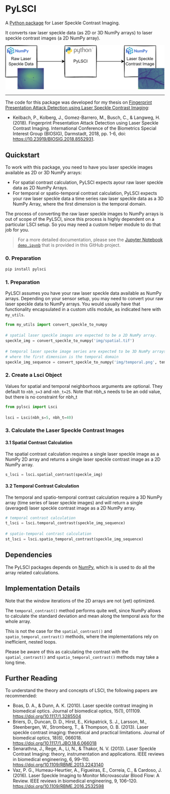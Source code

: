 # PyLSCI

A [Python package](https://pypi.org/project/pylsci/) for Laser Speckle Contrast Imaging.

It converts raw laser speckle data (as 2D or 3D NumPy arrays) to laser speckle contrast images (a 2D NumPy array).

![PyLSCI workflow](./img/pylsci.drawio.png "PyLSCI workflow")

---

The code for this package was developed for my thesis on [Fingerprint Presentation Attack Detection using Laser Speckle Contrast Imaging](https://www.researchgate.net/publication/329391997_Fingerprint_Presentation_Attack_Detection_using_Laser_Speckle_Contrast_Imaging):

- Keilbach, P., Kolberg, J., Gomez-Barrero, M., Busch, C., & Langweg, H. (2018). Fingerprint Presentation Attack Detection using Laser Speckle Contrast Imaging. International Conference of the Biometrics Special Interest Group (BIOSIG), Darmstadt, 2018, pp. 1-6, doi: https://10.23919/BIOSIG.2018.8552931.

## Quickstart

To work with this package, you need to have you laser speckle images available as 2D or 3D NumPy arrays:

- For spatial contrast calculation, PyLSCI expects ayour raw laser speckle data as 2D NumPy Arrays.
- For temporal or spatio-temporal contrast calculation, PyLSCI expects your raw laser speckle data a time series raw laser speckle data as a 3D NumPy Array, where the first dimension is the temporal domain.

The process of converting the raw laser speckle images to NumPy arrays is out of scope of the PyLSCI, since this process is highly dependent on a particular LSCI setup. So you may need a custom helper module to do that job for you.

> For a more detailed documentation, please see the [Jupyter Notebook `demo.ipynb`](https://github.com/pkeilbach/pylsci/blob/develop/demo.ipynb) that is provided in this GitHub project.

### 0. Preparation

```sh
pip install pylsci
```

### 1. Preparation

PyLSCI assumes you have your raw laser speckle data available as NumPy arrays.
Depending on your sensor setup, you may need to convert your raw laser speckle data to NumPy arrays.
You would usually have that functionality encapsulated in a custom utils module, as indicated here with `my_utils`.

```python
from my_utils import convert_speckle_to_numpy

# spatial laser speckle images are expected to be a 2D NumPy array.
speckle_img = convert_speckle_to_numpy('img/spatial.tif')

# temporal laser specke image series are expected to be 3D NumPy arrays, 
# where the first dimension is the temporal domain
speckle_img_sequence = convert_speckle_to_numpy('img/temporal.png', temporal_series=True)
```

### 2. Create a Lsci Object

Values for spatial and temporal neighborhoos arguments are optional. 
They default to `nbh_s=3` and `nbh_t=25`.
Note that nbh_s needs to be an odd value, but there is no constraint for nbh_t

```python
from pylsci import Lsci

lsci = Lsci(nbh_s=5, nbh_t=40)
```

### 3. Calculate the Laser Speckle Contrast Images

#### 3.1 Spatial Contrast Calculation 

The spatial contrast calculation requires a single laser speckle image as a NumPy 2D array and returns a single laser speckle contrast image as a 2D NumPy array.

```python
s_lsci = lsci.spatial_contrast(speckle_img)
```

#### 3.2 Temporal Contrast Calculation
The temporal and spatio-temporal contrast calculation require a 3D NumPy array (time series of laser speckle images) and will return a single (averaged) laser speckle contrast image as a 2D NumPy array.

```python
# temporal contrast calculation
t_lsci = lsci.temporal_contrast(speckle_img_sequence)

# spatio-temporal contrast calculation
st_lsci = lsci.spatio_temporal_contrast(speckle_img_sequence)
```

## Dependencies

The PyLSCI packages depends on [NumPy](https://numpy.org/), 
which is is used to do all the array related calculations.  

## Implementation Details

Note that the window iterations of the 2D arrays are not (yet) optimized. 

The `temporal_contrast()` method performs quite well, since NumPy allows to calculate the standard deviation and mean along the temporal axis for the whole array.

This is not the case for the `spatial_contrast()` and `spatio_temporal_contrast()` methods,
where the implementations rely on inefficient, nested loops.

Please be aware of this as calculating the contrast with the `spatial_contrast()` and `spatio_temporal_contrast()` methods may take a long time.


## Further Reading

To understand the theory and concepts of LSCI, the following papers are recommended:

- Boas, D. A., & Dunn, A. K. (2010). Laser speckle contrast imaging in biomedical optics. Journal of biomedical optics, 15(1), 011109. https://doi.org/10.1117/1.3285504
- Briers, D., Duncan, D. D., Hirst, E., Kirkpatrick, S. J., Larsson, M., Steenbergen, W., Stromberg, T., & Thompson, O. B. (2013). Laser speckle contrast imaging: theoretical and practical limitations. Journal of biomedical optics, 18(6), 066018. https://doi.org/10.1117/1.JBO.18.6.066018
- Senarathna, J., Rege, A., Li, N., & Thakor, N. V. (2013). Laser Speckle Contrast Imaging: theory, instrumentation and applications. IEEE reviews in biomedical engineering, 6, 99–110. https://doi.org/10.1109/RBME.2013.2243140
- Vaz, P. G., Humeau-Heurtier, A., Figueiras, E., Correia, C., & Cardoso, J. (2016). Laser Speckle Imaging to Monitor Microvascular Blood Flow: A Review. IEEE reviews in biomedical engineering, 9, 106–120. https://doi.org/10.1109/RBME.2016.2532598
